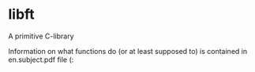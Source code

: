 # libft
A primitive C-library

Information on what functions do (or at least supposed to) is contained in en.subject.pdf file (:
